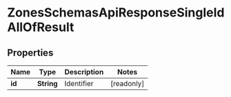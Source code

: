 

# ZonesSchemasApiResponseSingleIdAllOfResult


## Properties

| Name | Type | Description | Notes |
|------------ | ------------- | ------------- | -------------|
|**id** | **String** | Identifier |  [readonly] |



